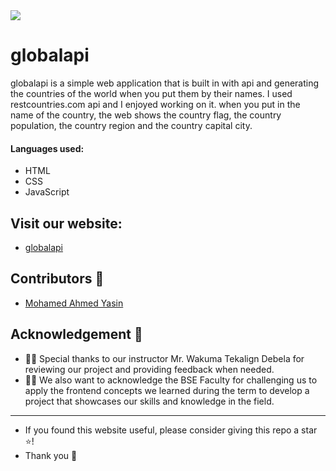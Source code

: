 <img src="https://github.com/MohamedAYasin/globalapi//globalapi.jpg" />

# globalapi

globalapi is a simple web application that is built in with api and generating the countries of the world when you put them by their names. I used restcountries.com api and I enjoyed working on it. when you put in the name of the country, the web shows the country flag, the country population, the country region and the country capital city.

#### Languages used:

- HTML
- CSS
- JavaScript

## Visit our website:

- [globalapi](https://mohamedayasin.github.io/globalapi/)

<h2 id="contributors">Contributors 👥</h2>  

- [Mohamed Ahmed Yasin](https://github.com/MohamedAYasin)


<h2 id="acknowledgement">Acknowledgement 🙏</h2> 

- 👏🏼 Special thanks to our instructor Mr. Wakuma Tekalign Debela for reviewing our project and providing feedback when needed.
- 👨‍🏫 We also want to acknowledge the BSE Faculty for challenging us to apply the frontend concepts we learned during the term to develop a project that showcases our skills and knowledge in the field.

----------
- If you found this website useful, please consider giving this repo a star ⭐️!
- Thank you 🙏
